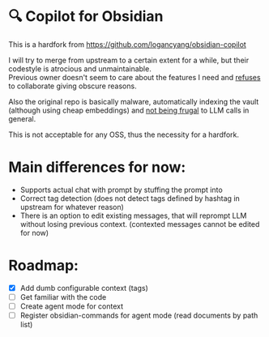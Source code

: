 # 🔍 Copilot for Obsidian

This is a hardfork from https://github.com/logancyang/obsidian-copilot

I will try to merge from upstream to a certain extent for a while, but their codestyle is atrocious and unmaintainable. <br>
Previous owner doesn't seem to care about the features I need and [refuses](https://github.com/logancyang/obsidian-copilot/issues/208#issuecomment-1889777109) to collaborate giving obscure reasons.

Also the original repo is basically malware, automatically indexing the vault (although using cheap embeddings)
and [not being frugal](https://github.com/logancyang/obsidian-copilot/blob/848d2974348c9de955b52aadc1d3fbb9ab8cb6de/src/utils.ts#L138) to LLM calls in general.

This is not acceptable for any OSS, thus the necessity for a hardfork.

# Main differences for now:

- Supports actual chat with prompt by stuffing the prompt into
- Correct tag detection (does not detect tags defined by hashtag in upstream for whatever reason)
- There is an option to edit existing messages, that will reprompt LLM without losing previous context. (contexted messages cannot be edited for now)

# Roadmap:

- [x] Add dumb configurable context (tags)
- [ ] Get familiar with the code
- [ ] Create agent mode for context
- [ ] Register obsidian-commands for agent mode (read documents by path list)
